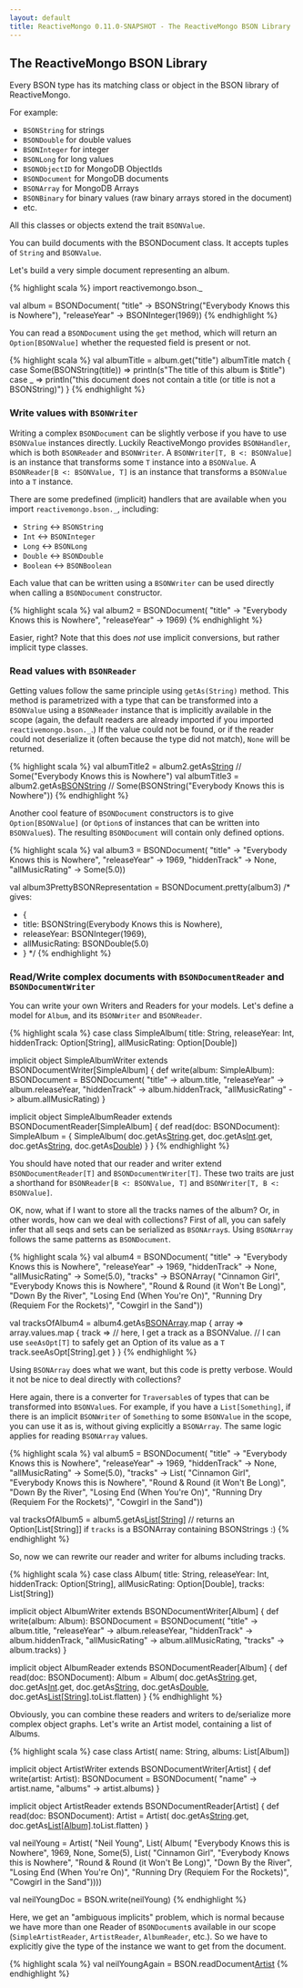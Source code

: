```yaml
---
layout: default
title: ReactiveMongo 0.11.0-SNAPSHOT - The ReactiveMongo BSON Library
---
```


## The ReactiveMongo BSON Library

Every BSON type has its matching class or object in the BSON library of ReactiveMongo.

For example:

- `BSONString` for strings
- `BSONDouble` for double values
- `BSONInteger` for integer
- `BSONLong` for long values
- `BSONObjectID` for MongoDB ObjectIds
- `BSONDocument` for MongoDB documents
- `BSONArray` for MongoDB Arrays
- `BSONBinary` for binary values (raw binary arrays stored in the document)
- etc.

All this classes or objects extend the trait `BSONValue`.

You can build documents with the BSONDocument class. It accepts tuples of `String` and `BSONValue`.

Let's build a very simple document representing an album.


{% highlight scala %}
import reactivemongo.bson._

val album = BSONDocument(
  "title" -> BSONString("Everybody Knows this is Nowhere"),
  "releaseYear" -> BSONInteger(1969))
{% endhighlight %}

You can read a `BSONDocument` using the `get` method, which will return an `Option[BSONValue]` whether the requested field is present or not.

{% highlight scala %}
val albumTitle = album.get("title")
albumTitle match {
  case Some(BSONString(title)) => println(s"The title of this album is $title")
  case _                       => println("this document does not contain a title (or title is not a BSONString)")
}
{% endhighlight %}

### Write values with `BSONWriter`

Writing a complex `BSONDocument` can be slightly verbose if you have to use `BSONValue` instances directly. Luckily ReactiveMongo provides `BSONHandler`, which is both `BSONReader` and `BSONWriter`. A `BSONWriter[T, B <: BSONValue]` is an instance that transforms some `T` instance into a `BSONValue`. A `BSONReader[B <: BSONValue, T]` is an instance that transforms a `BSONValue` into a `T` instance.

There are some predefined (implicit) handlers that are available when you import `reactivemongo.bson._`, including:

- `String` <-> `BSONString`
- `Int` <-> `BSONInteger`
- `Long` <-> `BSONLong`
- `Double` <-> `BSONDouble`
- `Boolean` <-> `BSONBoolean`

Each value that can be written using a `BSONWriter` can be used directly when calling a `BSONDocument` constructor.

{% highlight scala %}
val album2 = BSONDocument(
  "title" -> "Everybody Knows this is Nowhere",
  "releaseYear" -> 1969)
{% endhighlight %}

Easier, right? Note that this does _not_ use implicit conversions, but rather implicit type classes.

### Read values with `BSONReader`

Getting values follow the same principle using `getAs(String)` method. This method is parametrized with a type that can be transformed into a `BSONValue` using a `BSONReader` instance that is implicitly available in the scope (again, the default readers are already imported if you imported `reactivemongo.bson._`.) If the value could not be found, or if the reader could not deserialize it (often because the type did not match), `None` will be returned.

{% highlight scala %}
  val albumTitle2 = album2.getAs[String]("title") // Some("Everybody Knows this is Nowhere")
  val albumTitle3 = album2.getAs[BSONString]("title") // Some(BSONString("Everybody Knows this is Nowhere"))
{% endhighlight %}

Another cool feature of `BSONDocument` constructors is to give `Option[BSONValue]` (or `Option`s of instances that can be written into `BSONValue`s). The resulting `BSONDocument` will contain only defined options.

{% highlight scala %}
val album3 = BSONDocument(
  "title" -> "Everybody Knows this is Nowhere",
  "releaseYear" -> 1969,
  "hiddenTrack" -> None,
  "allMusicRating" -> Some(5.0))

val album3PrettyBSONRepresentation = BSONDocument.pretty(album3)
/* gives:
 * {
 *   title: BSONString(Everybody Knows this is Nowhere),
 *   releaseYear: BSONInteger(1969),
 *   allMusicRating: BSONDouble(5.0)
 * }
 */
{% endhighlight %}

### Read/Write complex documents with `BSONDocumentReader` and `BSONDocumentWriter`

You can write your own Writers and Readers for your models. Let's define a model for `Album`, and its `BSONWriter` and `BSONReader`.

{% highlight scala %}
case class SimpleAlbum(
  title: String,
  releaseYear: Int,
  hiddenTrack: Option[String],
  allMusicRating: Option[Double])

implicit object SimpleAlbumWriter extends BSONDocumentWriter[SimpleAlbum] {
  def write(album: SimpleAlbum): BSONDocument = BSONDocument(
    "title" -> album.title,
    "releaseYear" -> album.releaseYear,
    "hiddenTrack" -> album.hiddenTrack,
    "allMusicRating" -> album.allMusicRating)
}

implicit object SimpleAlbumReader extends BSONDocumentReader[SimpleAlbum] {
  def read(doc: BSONDocument): SimpleAlbum = {
    SimpleAlbum(
      doc.getAs[String]("title").get,
      doc.getAs[Int]("releaseYear").get,
      doc.getAs[String]("hiddenTrack"),
      doc.getAs[Double]("allMusicRating"))
  }
}
{% endhighlight %}

You should have noted that our reader and writer extend `BSONDocumentReader[T]` and `BSONDocumentWriter[T]`. These two traits are just a shorthand for `BSONReader[B <: BSONValue, T]` and `BSONWriter[T, B <: BSONValue]`.

OK, now, what if I want to store all the tracks names of the album? Or, in other words, how can we deal with collections? First of all, you can safely infer that all seqs and sets can be serialized as `BSONArray`s. Using `BSONArray` follows the same patterns as `BSONDocument`.

{% highlight scala %}
val album4 = BSONDocument(
  "title" -> "Everybody Knows this is Nowhere",
  "releaseYear" -> 1969,
  "hiddenTrack" -> None,
  "allMusicRating" -> Some(5.0),
  "tracks" -> BSONArray(
    "Cinnamon Girl",
    "Everybody Knows this is Nowhere",
    "Round & Round (it Won't Be Long)",
    "Down By the River",
    "Losing End (When You're On)",
    "Running Dry (Requiem For the Rockets)",
    "Cowgirl in the Sand"))

val tracksOfAlbum4 = album4.getAs[BSONArray]("tracks").map { array =>
  array.values.map { track =>
    // here, I get a track as a BSONValue.
    // I can use `seeAsOpt[T]` to safely get an Option of its value as a `T`
    track.seeAsOpt[String].get
  }
}
{% endhighlight %}

Using `BSONArray` does what we want, but this code is pretty verbose. Would it not be nice to deal directly with collections?

Here again, there is a converter for `Traversable`s of types that can be transformed into `BSONValue`s. For example, if you have a `List[Something]`, if there is an implicit `BSONWriter` of `Something` to some `BSONValue` in the scope, you can use it as is, without giving explicitly a `BSONArray`. The same logic applies for reading `BSONArray` values.

{% highlight scala %}
val album5 = BSONDocument(
  "title" -> "Everybody Knows this is Nowhere",
  "releaseYear" -> 1969,
  "hiddenTrack" -> None,
  "allMusicRating" -> Some(5.0),
  "tracks" -> List(
    "Cinnamon Girl",
    "Everybody Knows this is Nowhere",
    "Round & Round (it Won't Be Long)",
    "Down By the River",
    "Losing End (When You're On)",
    "Running Dry (Requiem For the Rockets)",
    "Cowgirl in the Sand"))

val tracksOfAlbum5 = album5.getAs[List[String]]("tracks")
// returns an Option[List[String]] if `tracks` is a BSONArray containing BSONStrings :)
{% endhighlight %}

So, now we can rewrite our reader and writer for albums including tracks.

{% highlight scala %}
case class Album(
  title: String,
  releaseYear: Int,
  hiddenTrack: Option[String],
  allMusicRating: Option[Double],
  tracks: List[String])

implicit object AlbumWriter extends BSONDocumentWriter[Album] {
  def write(album: Album): BSONDocument = BSONDocument(
    "title" -> album.title,
    "releaseYear" -> album.releaseYear,
    "hiddenTrack" -> album.hiddenTrack,
    "allMusicRating" -> album.allMusicRating,
    "tracks" -> album.tracks)
}

implicit object AlbumReader extends BSONDocumentReader[Album] {
  def read(doc: BSONDocument): Album = Album(
    doc.getAs[String]("title").get,
    doc.getAs[Int]("releaseYear").get,
    doc.getAs[String]("hiddenTrack"),
    doc.getAs[Double]("allMusicRating"),
    doc.getAs[List[String]]("tracks").toList.flatten)
}
{% endhighlight %}

Obviously, you can combine these readers and writers to de/serialize more complex object graphs. Let's write an Artist model, containing a list of Albums.

{% highlight scala %}
case class Artist(
  name: String,
  albums: List[Album])

implicit object ArtistWriter extends BSONDocumentWriter[Artist] {
  def write(artist: Artist): BSONDocument = BSONDocument(
    "name" -> artist.name,
    "albums" -> artist.albums)
}

implicit object ArtistReader extends BSONDocumentReader[Artist] {
  def read(doc: BSONDocument): Artist = Artist(
    doc.getAs[String]("name").get,
    doc.getAs[List[Album]]("albums").toList.flatten)
}

val neilYoung = Artist(
  "Neil Young",
  List(
    Album(
      "Everybody Knows this is Nowhere",
      1969,
      None,
      Some(5),
      List(
        "Cinnamon Girl",
        "Everybody Knows this is Nowhere",
        "Round & Round (it Won't Be Long)",
        "Down By the River",
        "Losing End (When You're On)",
        "Running Dry (Requiem For the Rockets)",
        "Cowgirl in the Sand"))))

val neilYoungDoc = BSON.write(neilYoung)
{% endhighlight %}

Here, we get an "ambiguous implicits" problem, which is normal because we have more than one Reader of `BSONDocument`s available in our scope (`SimpleArtistReader`, `ArtistReader`, `AlbumReader`, etc.). So we have to explicitly give the type of the instance we want to get from the document.

{% highlight scala %}
val neilYoungAgain = BSON.readDocument[Artist](neilYoungDoc)
{% endhighlight %}
